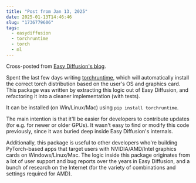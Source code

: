 ```yaml
---
title: "Post from Jan 13, 2025"
date: 2025-01-13T14:46:46
slug: "1736779606"
tags:
  - easydiffusion
  - torchruntime
  - torch
  - ml
---
```


Cross-posted from [Easy Diffusion's blog](https://easydiffusion.github.io/blog/1736779606).

Spent the last few days writing [torchruntime](https://github.com/easydiffusion/torchruntime), which will automatically install the correct torch distribution based on the user's OS and graphics card. This package was written by extracting this logic out of Easy Diffusion, and refactoring it into a cleaner implementation (with tests).

It can be installed (on Win/Linux/Mac) using `pip install torchruntime`.

The main intention is that it'll be easier for developers to contribute updates (for e.g. for newer or older GPUs). It wasn't easy to find or modify this code previously, since it was buried deep inside Easy Diffusion's internals.

Additionally, this package is useful to other developers who're building PyTorch-based apps that target users with NVIDIA/AMD/Intel graphics cards on Windows/Linux/Mac. The logic inside this package originates from a lot of user support and bug reports over the years in Easy Diffusion, and a bunch of research on the Internet (for the variety of combinations and settings required for AMD).